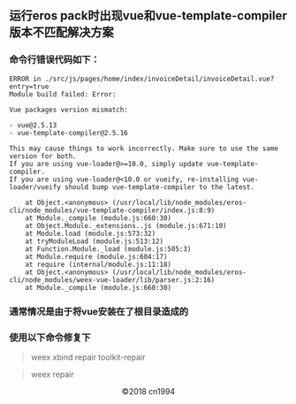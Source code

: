 ## 运行eros pack时出现vue和vue-template-compiler版本不匹配解决方案

### 命令行错误代码如下：

~~~
ERROR in ./src/js/pages/home/index/invoiceDetail/invoiceDetail.vue?entry=true
Module build failed: Error:

Vue packages version mismatch:

- vue@2.5.13
- vue-template-compiler@2.5.16

This may cause things to work incorrectly. Make sure to use the same version for both.
If you are using vue-loader@>=10.0, simply update vue-template-compiler.
If you are using vue-loader@<10.0 or vueify, re-installing vue-loader/vueify should bump vue-template-compiler to the latest.

    at Object.<anonymous> (/usr/local/lib/node_modules/eros-cli/node_modules/vue-template-compiler/index.js:8:9)
    at Module._compile (module.js:660:30)
    at Object.Module._extensions..js (module.js:671:10)
    at Module.load (module.js:573:32)
    at tryModuleLoad (module.js:513:12)
    at Function.Module._load (module.js:505:3)
    at Module.require (module.js:604:17)
    at require (internal/module.js:11:18)
    at Object.<anonymous> (/usr/local/lib/node_modules/eros-cli/node_modules/weex-vue-loader/lib/parser.js:2:16)
    at Module._compile (module.js:660:30)
~~~

### 通常情况是由于将vue安装在了根目录造成的
### 使用以下命令修复下

> weex xbind repair toolkit-repair

> weex repair

<center>&copy;2018 cn1994</center>